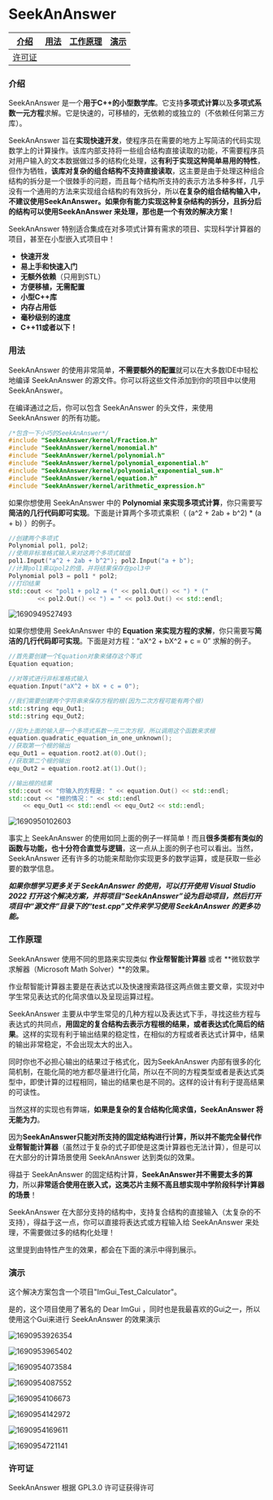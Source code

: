 # SeekAnAnswer

| [介绍](#介绍)     | [用法](#用法) | [工作原理](#工作原理) | [演示](#演示) |
| ----------------- | ------------- | --------------------- | ------------- |
| [许可证](#许可证) |               |                       |               |

### 介绍

SeekAnAnswer 是一个**用于C++的小型数学库**。它支持**多项式计算**以及**多项式系数一元方程**求解。它是快速的，可移植的，无依赖的或独立的（不依赖任何第三方库）。

SeekAnAnswer 旨在**实现快速开发**，使程序员在需要的地方上写简洁的代码实现数学上的计算操作。该库内部支持将一些组合结构直接读取的功能，不需要程序员对用户输入的文本数据做过多的结构化处理，这**有利于实现这种简单易用的特性**，但作为牺牲，**该库对复杂的组合结构不支持直接读取**，这主要是由于处理这种组合结构的拆分是一个很棘手的问题，而且每个结构所支持的表示方法多种多样，几乎没有一个通用的方法来实现组合结构的有效拆分，所以**在复杂的组合结构输入中，不建议使用SeekAnAnswer。如果你有能力实现这种复杂结构的拆分，且拆分后的结构可以使用SeekAnAnswer 来处理，那也是一个有效的解决方案！**

SeekAnAnswer 特别适合集成在对多项式计算有需求的项目、实现科学计算器的项目，甚至在小型嵌入式项目中！

- **快速开发**
- **易上手和快速入门**
- **无额外依赖**（只用到STL）
- **方便移植，无需配置**
- **小型C++库**
- **内存占用低**
- **毫秒级别的速度**
- **C++11或者以下！**

### 用法

SeekAnAnswer 的使用非常简单，**不需要额外的配置**就可以在大多数IDE中轻松地编译 SeekAnAnswer 的源文件。你可以将这些文件添加到你的项目中以使用 SeekAnAnswer。

在编译通过之后，你可以包含 SeekAnAnswer 的头文件，来使用 SeekAnAnswer 的所有功能。

```c++
/*包含一下小巧的SeekAnAnswer*/
#include "SeekAnAnswer/kernel/Fraction.h"
#include "SeekAnAnswer/kernel/monomial.h"
#include "SeekAnAnswer/kernel/polynomial.h"
#include "SeekAnAnswer/kernel/polynomial_exponential.h"
#include "SeekAnAnswer/kernel/polynomial_exponential_sum.h"
#include "SeekAnAnswer/kernel/equation.h"
#include "SeekAnAnswer/kernel/arithmetic_expression.h"
```

如果你想使用 SeekAnAnswer 中的 **Polynomial 来实现多项式计算**，你只需要写**简洁的几行代码即可实现**。下面是计算两个多项式乘积（ (a^2 + 2ab + b^2) * (a + b) ）的例子。

```c++
//创建两个多项式
Polynomial pol1, pol2;
//使用非标准格式输入来对这两个多项式赋值
pol1.Input("a^2 + 2ab + b^2"); pol2.Input("a + b");
//计算pol1乘以pol2的值，并将结果保存在pol3中
Polynomial pol3 = pol1 * pol2;
//打印结果
std::cout << "pol1 + pol2 = (" << pol1.Out() << ") * ("
		<< pol2.Out() << ") = " << pol3.Out() << std::endl;
```

![1690949527493](typora-user-images\1690949527493.png)



如果你想使用 SeekAnAnswer 中的 **Equation 来实现方程的求解**，你只需要写**简洁的几行代码即可实现**。下面是对方程：“aX^2 + bX^2 + c = 0” 求解的例子。

```c++
//首先要创建一个Equation对象来储存这个等式
Equation equation;

//对等式进行非标准格式输入
equation.Input("aX^2 + bX + c = 0");

//我们需要创建两个字符串来保存方程的根(因为二次方程可能有两个根)
std::string equ_Out1;
std::string equ_Out2;

//因为上面的输入是一个多项式系数一元二次方程，所以调用这个函数来求根
equation.quadratic_equation_in_one_unknown();
//获取第一个根的输出
equ_Out1 = equation.root2.at(0).Out();
//获取第二个根的输出
equ_Out2 = equation.root2.at(1).Out();

//输出根的结果
std::cout << "你输入的方程是: " << equation.Out() << std::endl;
std::cout << "根的情况：" << std::endl
	<< equ_Out1 << std::endl << equ_Out2 << std::endl;
```

![1690950102603](typora-user-images\1690950102603.png)

事实上 SeekAnAnswer 的使用如同上面的例子一样简单！而且**很多类都有类似的函数与功能，也十分符合直觉与逻辑**，这一点从上面的例子也可以看出。当然，SeekAnAnswer 还有许多的功能来帮助你实现更多的数学运算，或是获取一些必要的数学信息。

***如果你想学习更多关于 SeekAnAnswer 的使用，可以打开使用 Visual Studio 2022 打开这个解决方案，并将项目“SeekAnAnswer”设为启动项目，然后打开项目中“源文件”目录下的“test.cpp”文件来学习使用 SeekAnAnswer 的更多功能。***

### 工作原理

SeekAnAnswer 使用不同的思路来实现类似 **作业帮智能计算器** 或者 **微软数学求解器（Microsoft Math Solver）**的效果。

作业帮智能计算器主要是在表达式以及快速搜索路径这两点做主要文章，实现对中学生常见表达式的化简求值以及呈现运算过程。

SeekAnAnswer 主要从中学生常见的几种方程以及表达式下手，寻找这些方程与表达式的共同点，**用固定的复合结构去表示方程根的结果，或者表达式化简后的结果**。这样的实现有利于输出结果的稳定性，在相似的方程或者表达式计算中，结果的输出非常稳定，不会出现太大的出入。

同时你也不必担心输出的结果过于格式化，因为SeekAnAnswer 内部有很多的化简机制，在能化简的地方都尽量进行化简，所以在不同的方程类型或者是表达式类型中，即使计算的过程相同，输出的结果也是不同的。这样的设计有利于提高结果的可读性。

当然这样的实现也有弊端，**如果是复杂的复合结构化简求值，SeekAnAnswer 将无能为力**。

因为**SeekAnAnswer只能对所支持的固定结构进行计算，所以并不能完全替代作业帮智能计算器**（虽然过于复杂的式子即使是这类计算器也无法计算），但是可以在大部分的计算场景使用 SeekAnAnswer 达到类似的效果。

得益于 SeekAnAnswer 的固定结构计算，**SeekAnAnswer并不需要太多的算力**，所以**非常适合使用在嵌入式，这类芯片主频不高且想实现中学阶段科学计算器的场景**！

SeekAnAnswer 在大部分支持的结构中，支持复合结构的直接输入（太复杂的不支持），得益于这一点，你可以直接将表达式或方程输入给 SeekAnAnswer 来处理，不需要做过多的结构化处理！

这里提到由特性产生的效果，都会在下面的演示中得到展示。

### 演示

这个解决方案包含一个项目"ImGui_Test_Calculator"。

是的，这个项目使用了著名的 Dear ImGui ，同时也是我最喜欢的Gui之一，所以使用这个Gui来进行 SeekAnAnswer 的效果演示

![1690953926354](typora-user-images\1690953926354.png)

![1690953965402](typora-user-images\1690953965402.png)

![1690954073584](typora-user-images\1690954073584.png)

![1690954087552](typora-user-images\1690954087552.png)

![1690954106673](typora-user-images\1690954106673.png)

![1690954142972](typora-user-images\1690954142972.png)

![1690954169611](typora-user-images\1690954169611.png)

![1690954721141](typora-user-images\1690954721141.png)

### 许可证

 SeekAnAnswer 根据 GPL3.0 许可证获得许可 

